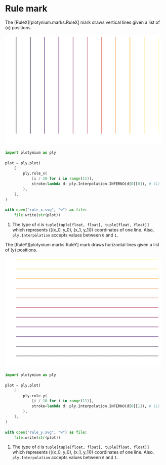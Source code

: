 # Rule mark

The [RuleX][plotynium.marks.RuleX] mark draws vertical lines given a list of \(x\) positions.

![](../images/rule_x.svg)

```python hl_lines="5-8"
import plotynium as ply

plot = ply.plot(
    [
        ply.rule_x(
            [i / 10 for i in range(11)],
            stroke=lambda d: ply.Interpolation.INFERNO(d[0][0]), # (1)!
        ),
    ],
)

with open("rule_x.svg", "w") as file:
    file.write(str(plot))
```

1. The type of `d` is `tuple[tuple[float, float], tuple[float, float]]` which represents \(((x_0, y_0), (x_1, y_1))\) coordinates of one line. Also, `ply.Interpolation` accepts values between `0` and `1`.

The [RuleY][plotynium.marks.RuleY] mark draws horizontal lines given a list of \(y\) positions.

![](../images/rule_y.svg)

```python hl_lines="5-8"
import plotynium as ply

plot = ply.plot(
    [
        ply.rule_y(
            [i / 10 for i in range(11)],
            stroke=lambda d: ply.Interpolation.INFERNO(d[0][1]), # (1)!
        ),
    ],
)

with open("rule_y.svg", "w") as file:
    file.write(str(plot))
```

1. The type of `d` is `tuple[tuple[float, float], tuple[float, float]]` which represents \(((x_0, y_0), (x_1, y_1))\) coordinates of one line. Also. `ply.Interpolation` accepts values between `0` and `1`.
